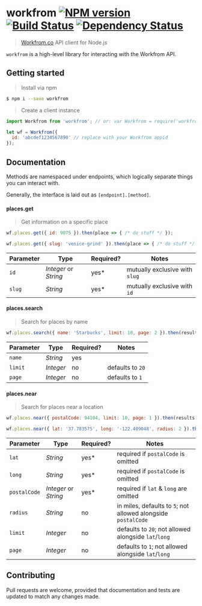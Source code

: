# workfrom [![NPM version][npm-image]][npm-url] [![Build Status][travis-image]][travis-url] [![Dependency Status][daviddm-image]][daviddm-url]

> [Workfrom.co](https://workfrom.co/) API client for Node.js

`workfrom` is a high-level library for interacting with the Workfrom API.

## Getting started

> Install via npm

```sh
$ npm i --save workfrom
```

> Create a client instance

```js
import Workfrom from 'workfrom'; // or: var Workfrom = require('workfrom')

let wf = Workfrom({
  id: 'abcdef1234567890' // replace with your Workfrom appid
});
```


## Documentation

Methods are namespaced under endpoints, which logically separate things you can interact with.

Generally, the interface is laid out as `[endpoint].[method]`.

#### places.get

> Get information on a specific place

```js
wf.places.get({ id: 9075 }).then(place => { /* do stuff */ });

wf.places.get({ slug: 'venice-grind' }).then(place => { /* do stuff */ });
```

Parameter | Type | Required? | Notes
--- | --- | --- | ------
`id` | _Integer_ or _String_ | yes* | mutually exclusive with `slug`
`slug` | _String_            | yes* | mutually exclusive with `id`

#### places.search

> Search for places by name

```js
wf.places.search({ name: 'Starbucks', limit: 10, page: 2 }).then(results => { /* do stuff */ });
```

Parameter | Type | Required? | Notes
--- | --- | --- | ------
`name`  | _String_  | yes |
`limit` | _Integer_ | no  | defaults to `20`
`page`  | _Integer_ | no  | defaults to `1`

#### places.near

> Search for places near a location

```js
wf.places.near({ postalCode: 94104, limit: 10, page: 1 }).then(results => { /* do stuff */ });

wf.places.near({ lat: '37.783575', long: '-122.409048', radius: 2 }).then(results => { /* do stuff */ });
```

Parameter | Type | Required? | Notes
--- | --- | --- | ------
`lat`           | _String_              | yes*  | required if `postalCode` is omitted
`long`          | _String_              | yes*  | required if `postalCode` is omitted
`postalCode`    | _Integer_ or _String_ | yes*  | required if `lat` & `long` are omitted
`radius`        | _String_              | no    | in miles, defaults to `5`; not allowed alongside `postalCode`
`limit`         | _Integer_             | no    | defaults to `20`; not allowed alongside `lat`/`long`
`page`          | _Integer_             | no    | defaults to `1`; not allowed alongside `lat`/`long`


## Contributing

Pull requests are welcome, provided that documentation and tests are updated to match any changes made.

[npm-image]: https://badge.fury.io/js/workfrom.svg
[npm-url]: https://npmjs.org/package/workfrom
[travis-image]: https://travis-ci.org/kyleshockey/workfrom.svg?branch=master
[travis-url]: https://travis-ci.org/kyleshockey/workfrom
[daviddm-image]: https://david-dm.org/kyleshockey/workfrom.svg?theme=shields.io
[daviddm-url]: https://david-dm.org/kyleshockey/workfrom
